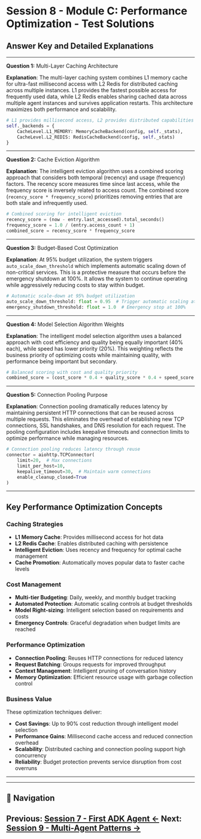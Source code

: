 # Session 8 - Module C: Performance Optimization - Test Solutions

## Answer Key and Detailed Explanations

---

**Question 1:** Multi-Layer Caching Architecture  

**Explanation**: The multi-layer caching system combines L1 memory cache for ultra-fast millisecond access with L2 Redis for distributed caching across multiple instances. L1 provides the fastest possible access for frequently used data, while L2 Redis enables sharing cached data across multiple agent instances and survives application restarts. This architecture maximizes both performance and scalability.

```python
# L1 provides millisecond access, L2 provides distributed capabilities
self._backends = {
    CacheLevel.L1_MEMORY: MemoryCacheBackend(config, self._stats),
    CacheLevel.L2_REDIS: RedisCacheBackend(config, self._stats)
}
```

---

**Question 2:** Cache Eviction Algorithm  

**Explanation**: The intelligent eviction algorithm uses a combined scoring approach that considers both temporal (recency) and usage (frequency) factors. The recency score measures time since last access, while the frequency score is inversely related to access count. The combined score (`recency_score * frequency_score`) prioritizes removing entries that are both stale and infrequently used.

```python
# Combined scoring for intelligent eviction
recency_score = (now - entry.last_accessed).total_seconds()
frequency_score = 1.0 / (entry.access_count + 1)
combined_score = recency_score * frequency_score
```

---

**Question 3:** Budget-Based Cost Optimization  

**Explanation**: At 95% budget utilization, the system triggers `auto_scale_down_threshold` which implements automatic scaling down of non-critical services. This is a protective measure that occurs before the emergency shutdown at 100%. It allows the system to continue operating while aggressively reducing costs to stay within budget.

```python
# Automatic scale-down at 95% budget utilization
auto_scale_down_threshold: float = 0.95  # Trigger automatic scaling at 95%
emergency_shutdown_threshold: float = 1.0  # Emergency stop at 100%
```

---

**Question 4:** Model Selection Algorithm Weights  

**Explanation**: The intelligent model selection algorithm uses a balanced approach with cost efficiency and quality being equally important (40% each), while speed has lower priority (20%). This weighting reflects the business priority of optimizing costs while maintaining quality, with performance being important but secondary.

```python
# Balanced scoring with cost and quality priority
combined_score = (cost_score * 0.4 + quality_score * 0.4 + speed_score * 0.2)
```

---

**Question 5:** Connection Pooling Purpose  

**Explanation**: Connection pooling dramatically reduces latency by maintaining persistent HTTP connections that can be reused across multiple requests. This eliminates the overhead of establishing new TCP connections, SSL handshakes, and DNS resolution for each request. The pooling configuration includes keepalive timeouts and connection limits to optimize performance while managing resources.

```python
# Connection pooling reduces latency through reuse
connector = aiohttp.TCPConnector(
    limit=20,  # Max connections
    limit_per_host=10,
    keepalive_timeout=30,  # Maintain warm connections
    enable_cleanup_closed=True
)
```

---

## Key Performance Optimization Concepts

### Caching Strategies  
- **L1 Memory Cache**: Provides millisecond access for hot data  
- **L2 Redis Cache**: Enables distributed caching with persistence  
- **Intelligent Eviction**: Uses recency and frequency for optimal cache management  
- **Cache Promotion**: Automatically moves popular data to faster cache levels  

### Cost Management  
- **Multi-tier Budgeting**: Daily, weekly, and monthly budget tracking  
- **Automated Protection**: Automatic scaling controls at budget thresholds  
- **Model Right-sizing**: Intelligent selection based on requirements and costs  
- **Emergency Controls**: Graceful degradation when budget limits are reached  

### Performance Optimization  
- **Connection Pooling**: Reuses HTTP connections for reduced latency  
- **Request Batching**: Groups requests for improved throughput  
- **Context Management**: Intelligent pruning of conversation history  
- **Memory Optimization**: Efficient resource usage with garbage collection control  

### Business Value
These optimization techniques deliver:  
- **Cost Savings**: Up to 90% cost reduction through intelligent model selection  
- **Performance Gains**: Millisecond cache access and reduced connection overhead  
- **Scalability**: Distributed caching and connection pooling support high concurrency  
- **Reliability**: Budget protection prevents service disruption from cost overruns  

---
---

## 🧭 Navigation

**Previous:** [Session 7 - First ADK Agent ←](Session7_First_ADK_Agent.md)
**Next:** [Session 9 - Multi-Agent Patterns →](Session9_Multi_Agent_Patterns.md)
---
